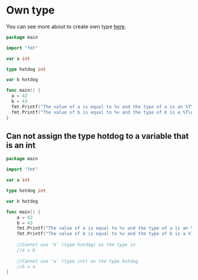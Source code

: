 <h1>Own type</h1>

You can see more about to create own type [here](https://appdividend.com/2019/03/22/go-custom-type-declarations-tutorial-with-example/).

```go
package main

import "fmt"

var a int

type hotdog int

var b hotdog

func main() {
  a = 42
  b = 43
  fmt.Printf("The value of a is equal to %v and the type of a is an %T\n", a, a)
  fmt.Printf("The value of b is equal to %v and the type of b is a %T\n", b, b)
}
```

<h2>Can not assign the type hotdog to a variable that is an int</h2>

```go
package main

import "fmt"

var a int

type hotdog int

var b hotdog

func main() {
	a = 42
	b = 43
	fmt.Printf("The value of a is equal to %v and the type of a is an %T\n", a, a)
	fmt.Printf("The value of b is equal to %v and the type of b is a %T\n", b, b)
	
	//Cannot use 'b' (type hotdog) as the type in
	//a = b
	
	//Cannot use 'a' (type int) as the type hotdog
	//b = a
}

```